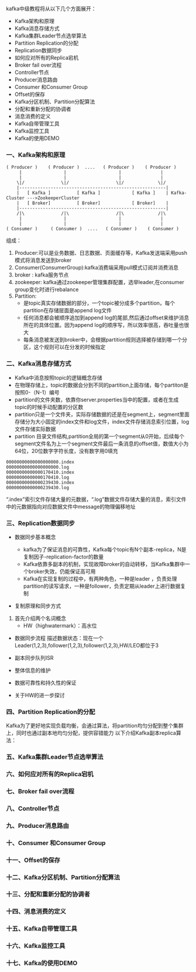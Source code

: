 kafka中级教程将从以下几个方面展开：
- Kafka架构和原理
- Kafka消息存储方式
- Kafka集群Leader节点选举算法
- Partition Replication的分配
- Replication数据同步
- 如何应对所有的Replica宕机
- Broker fail over流程
- Controller节点
- Producer消息路由
- Consumer 和Consumer Group
- Offset的保存
- Kafka分区机制、Partition分配算法
- 分配和重新分配的协调者
- 消息消费的定义
- Kafka自带管理工具
- Kafka监控工具
- Kafka的使用DEMO

### 一、Kafka架构和原理
```text
( Producer )    ( Producer )  ....   ( Producer )    ( Producer )
     |                |                    |               |
     |                |                    |               |
    \|/              \|/                  \|/             \|/
    |--------------------------------------------------------|           
    |   [ Kafka ]          [ Kafka ]            [ Kafka ]    | Kafka-Cluster --->ZookeeperCluster
    |   [ Broker]          [ Broker]            [ Broker]    | 
    |--------------------------------------------------------|
    /|\              /|\                  /|\             /|\
     |                |                    |               |
     |                |                    |               |  
( Consumer )     ( Consumer )  ....   ( Consumer )    ( Consumer )
```
组成：
1. Producer:可以是业务数据、日志数据、页面缓存等，Kafka发送端采用push模式将消息发送到broker
2. Consumer(ConsumerGroup):kafka消费端采用pull模式订阅并消费消息
3. broker : kafka服务节点
4. zookeeper: kafka通过zookeeper管理集群配置，选举leader,在consumer group变化时进行rebalance
5. Partition: 
    - 是topic真实存储数据的部分，一个topic被分成多个partition，每个partition在存储层面是append log文件
    - 任何消息都会被顺序追加到append log的尾部,然后通过offset来维护消息所在的具体位置。因为append log的顺序写，所以效率很高，吞吐量也很大
    - 每条消息被发送到broker中，会根据partition规则选择被存储到哪一个分区，这个规则可以在分发的时候指定

### 二、Kafka消息存储方式
- Kafka中消息按照topic的逻辑概念存储
- 在物理存储上，topic的数据会分到不同的partition上面存储，每个partiton是按照0-（N-1）编号
- partition的文件夹数，依靠你server.properties当中的配置，或者在生成topic的时候手动配置的分区数
- partition只是一个文件夹，实际存储数据的还是在segment上，segment里面存储分为大小固定的index文件和log文件，index文件存储消息索引位置，log文件存储实际数据
- partition 目录文件结构,partition全局的第一个segment从0开始，后续每个segment文件名为上一个segment文件最后一条消息的offset值，数值大小为64位，20位数字字符长度，没有数字用0填充
```text
00000000000000000000.index 
00000000000000000000.log 
00000000000000170410.index 
00000000000000170410.log 
00000000000000239430.index 
00000000000000239430.log 
```
“.index”索引文件存储大量的元数据，“.log”数据文件存储大量的消息，索引文件中的元数据指向对应数据文件中message的物理偏移地址


### 三、Replication数据同步
- 数据同步基本概念
    - kafka为了保证消息的可靠性，Kafka每个topic有N个副本-replica，N是复制因子-replication-factor的数量
    - Kafka依靠多副本的机制，实现故障broker的自动转移，当Kafka集群中一个broker失效，仍能保证高可用
    - Kafka在实现复制的过程中，有两种角色，一种是leader ，负责处理partition的读写请求，一种是follower，负责定期从leader上进行数据复制

- 复制原理和同步方式
1. 首先介绍两个名词概念
    - HW（highwatermark）：高水位

- 数据同步流程
描述数据状态：现在一个Leader(1,2,3),follower(1,2,3),follower(1,2,3),HW/LEO都位于3

- 副本同步队列ISR

- 整体信息的维护

- 数据可靠性和持久性的保证

- 关于HW的进一步探讨

### 四、Partition Replication的分配
Kafka为了更好地实现负载均衡，会通过算法，将partition均匀分配到整个集群上，同时也通过副本地均匀分配，提供容错能力
以下介绍Kafka副本replica算法：



### 五、Kafka集群Leader节点选举算法


### 六、如何应对所有的Replica宕机

### 七、Broker fail over流程

### 八、Controller节点

### 九、Producer消息路由

### 十、Consumer 和Consumer Group

### 十一、Offset的保存

### 十二、Kafka分区机制、Partition分配算法

### 十三、分配和重新分配的协调者

### 十四、消息消费的定义

### 十五、Kafka自带管理工具

### 十六、Kafka监控工具

### 十七、Kafka的使用DEMO



